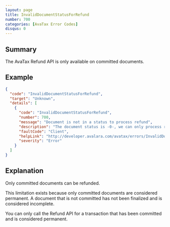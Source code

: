 ```yaml
---
layout: page
title: InvalidDocumentStatusForRefund
number: 700
categories: [AvaTax Error Codes]
disqus: 0
---
```


## Summary

The AvaTax Refund API is only available on committed documents.

## Example

```json
{
  "code": "InvalidDocumentStatusForRefund",
  "target": "Unknown",
  "details": [
    {
      "code": "InvalidDocumentStatusForRefund",
      "number": 700,
      "message": "Document is not in a status to process refund",
      "description": "The document status is -0-, we can only process refund on committed document.",
      "faultCode": "Client",
      "helpLink": "http://developer.avalara.com/avatax/errors/InvalidDocumentStatusForRefund",
      "severity": "Error"
    }
  ]
}
```

## Explanation

Only committed documents can be refunded.

This limitation exists because only committed documents are considered permanent.  A document that is not committed has not been finalized and is considered incomplete.

You can only call the Refund API for a transaction that has been committed and is considered permanent.
